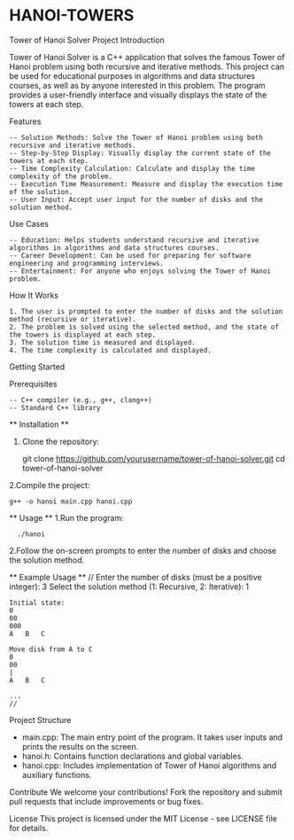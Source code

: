 # HANOI-TOWERS 

Tower of Hanoi Solver
Project Introduction

Tower of Hanoi Solver is a C++ application that solves the famous Tower of Hanoi problem using both recursive and iterative methods. This project can be used for educational purposes in algorithms and data structures courses, as well as by anyone interested in this problem. The program provides a user-friendly interface and visually displays the state of the towers at each step.

Features

    -- Solution Methods: Solve the Tower of Hanoi problem using both recursive and iterative methods.
    -- Step-by-Step Display: Visually display the current state of the towers at each step.
    -- Time Complexity Calculation: Calculate and display the time complexity of the problem.
    -- Execution Time Measurement: Measure and display the execution time of the solution.
    -- User Input: Accept user input for the number of disks and the solution method.

Use Cases

    -- Education: Helps students understand recursive and iterative algorithms in algorithms and data structures courses.
    -- Career Development: Can be used for preparing for software engineering and programming interviews.
    -- Entertainment: For anyone who enjoys solving the Tower of Hanoi problem.

How It Works

    1. The user is prompted to enter the number of disks and the solution method (recursive or iterative).
    2. The problem is solved using the selected method, and the state of the towers is displayed at each step.
    3. The solution time is measured and displayed.
    4. The time complexity is calculated and displayed. 

Getting Started
  
  Prerequisites

    -- C++ compiler (e.g., g++, clang++)
    -- Standard C++ library

** Installation **
  1. Clone the repository:
     
     git clone https://github.com/yourusername/tower-of-hanoi-solver.git
     cd tower-of-hanoi-solver
     
2.Compile the project:

    g++ -o hanoi main.cpp hanoi.cpp

** Usage **
  1.Run the program:
      
      ./hanoi
      
  2.Follow the on-screen prompts to enter the number of disks and choose the solution method.

** Example Usage **
    //
    Enter the number of disks (must be a positive integer): 3
    Select the solution method (1: Recursive, 2: Iterative): 1

    Initial state:
    0
    00
    000
    A	B	C

    Move disk from A to C
    0
    00
    |
    A	B	C

    ...
    //
  
Project Structure

- main.cpp: The main entry point of the program. It takes user inputs and prints the results on the screen.
- hanoi.h: Contains function declarations and global variables.
- hanoi.cpp: Includes implementation of Tower of Hanoi algorithms and auxiliary functions.

Contribute
We welcome your contributions! Fork the repository and submit pull requests that include improvements or bug fixes. 

License
This project is licensed under the MIT License - see LICENSE file for details.
